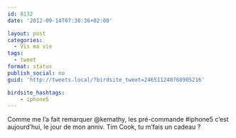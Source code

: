 ```yaml
---
id: 8132
date: '2012-09-14T07:30:36+02:00'

layout: post
categories:
  - Vis ma vie
tags:
  - tweet
format: status
publish_social: no
guid: 'http://tweets.local/?birdsite_tweet=246511248768905216'

birdsite_hashtags:
    - iphone5
---
```


Comme me l’a fait remarquer @kemathy, les pré-commande #iphone5 c’est aujourd’hui, le jour de mon anniv. Tim Cook, tu m’fais un cadeau ?